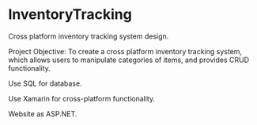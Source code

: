 # InventoryTracking
Cross platform inventory tracking system design.

Project Objective: To create a cross platform inventory tracking system, which allows users to manipulate categories of items, and provides CRUD functionality.

Use SQL for database.

Use Xamarin for cross-platform functionality.

Website as ASP.NET.